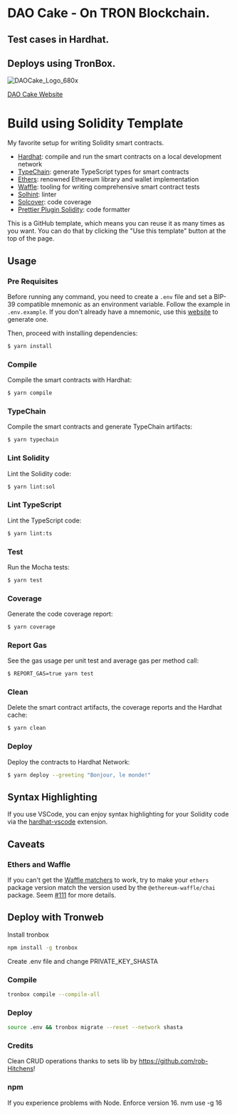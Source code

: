 # DAO Cake - On TRON Blockchain.

## Test cases in Hardhat.

## Deploys using TronBox.

![DAOCake_Logo_680x](https://user-images.githubusercontent.com/42083185/180873684-150466c9-b4a4-4aac-8e97-e057dc8fa555.png)

[DAO Cake Website](https://daocake.xyz/)

# Build using Solidity Template

My favorite setup for writing Solidity smart contracts.

- [Hardhat](https://github.com/nomiclabs/hardhat): compile and run the smart contracts on a local development network
- [TypeChain](https://github.com/ethereum-ts/TypeChain): generate TypeScript types for smart contracts
- [Ethers](https://github.com/ethers-io/ethers.js/): renowned Ethereum library and wallet implementation
- [Waffle](https://github.com/EthWorks/Waffle): tooling for writing comprehensive smart contract tests
- [Solhint](https://github.com/protofire/solhint): linter
- [Solcover](https://github.com/sc-forks/solidity-coverage): code coverage
- [Prettier Plugin Solidity](https://github.com/prettier-solidity/prettier-plugin-solidity): code formatter

This is a GitHub template, which means you can reuse it as many times as you want. You can do that by clicking the "Use this
template" button at the top of the page.

## Usage

### Pre Requisites

Before running any command, you need to create a `.env` file and set a BIP-39 compatible mnemonic as an environment
variable. Follow the example in `.env.example`. If you don't already have a mnemonic, use this [website](https://iancoleman.io/bip39/) to generate one.

Then, proceed with installing dependencies:

```sh
$ yarn install
```

### Compile

Compile the smart contracts with Hardhat:

```sh
$ yarn compile
```

### TypeChain

Compile the smart contracts and generate TypeChain artifacts:

```sh
$ yarn typechain
```

### Lint Solidity

Lint the Solidity code:

```sh
$ yarn lint:sol
```

### Lint TypeScript

Lint the TypeScript code:

```sh
$ yarn lint:ts
```

### Test

Run the Mocha tests:

```sh
$ yarn test
```

### Coverage

Generate the code coverage report:

```sh
$ yarn coverage
```

### Report Gas

See the gas usage per unit test and average gas per method call:

```sh
$ REPORT_GAS=true yarn test
```

### Clean

Delete the smart contract artifacts, the coverage reports and the Hardhat cache:

```sh
$ yarn clean
```

### Deploy

Deploy the contracts to Hardhat Network:

```sh
$ yarn deploy --greeting "Bonjour, le monde!"
```

## Syntax Highlighting

If you use VSCode, you can enjoy syntax highlighting for your Solidity code via the [hardhat-vscode](https://github.com/NomicFoundation/hardhat-vscode) extension.

## Caveats

### Ethers and Waffle

If you can't get the [Waffle matchers](https://ethereum-waffle.readthedocs.io/en/latest/matchers.html) to work, try to
make your `ethers` package version match the version used by the `@ethereum-waffle/chai` package. Seem
[#111](https://github.com/paulrberg/solidity-template/issues/111) for more details.

## Deploy with Tronweb

Install tronbox

```sh
npm install -g tronbox
```

Create .env file and change PRIVATE_KEY_SHASTA

### Compile

```sh
tronbox compile --compile-all
```

### Deploy

```sh
source .env && tronbox migrate --reset --network shasta
```

### Credits

Clean CRUD operations thanks to sets lib by https://github.com/rob-Hitchens!

### npm

If you experience problems with Node. Enforce version 16.
nvm use -g 16
